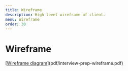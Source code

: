```yaml
---
title: Wireframe
description: High-level wireframe of client.
menu: Wireframe
order: 30
---
```


# Wireframe

[[Wireframe diagram](images/interview-prep-wireframe.svg)](pdf/interview-prep-wireframe.pdf)

